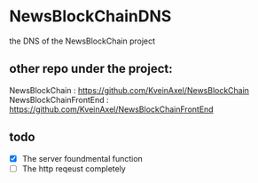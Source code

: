 # NewsBlockChainDNS

the DNS of the NewsBlockChain project

## other repo under the project:
NewsBlockChain          : https://github.com/KveinAxel/NewsBlockChain
NewsBlockChainFrontEnd  : https://github.com/KveinAxel/NewsBlockChainFrontEnd

## todo
- [x] The server foundmental function
- [ ] The http reqeust completely

